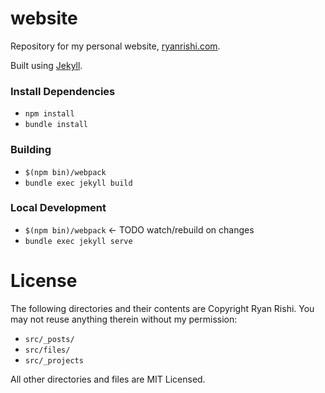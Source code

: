 website
===
Repository for my personal website, [ryanrishi.com](https://ryanrishi.com).

Built using [Jekyll](https://jekyllrb.com/).

### Install Dependencies
- `npm install`
- `bundle install`

### Building
- `$(npm bin)/webpack`
- `bundle exec jekyll build`


### Local Development
- `$(npm bin)/webpack` &larr; TODO watch/rebuild on changes
- `bundle exec jekyll serve`

License
===
The following directories and their contents are Copyright Ryan Rishi. You may not reuse anything therein without my permission:
- `src/_posts/`
- `src/files/`
- `src/_projects`

All other directories and files are MIT Licensed.
